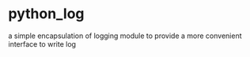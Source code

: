 # python_log
a simple encapsulation of logging module to provide a more convenient interface to write log
